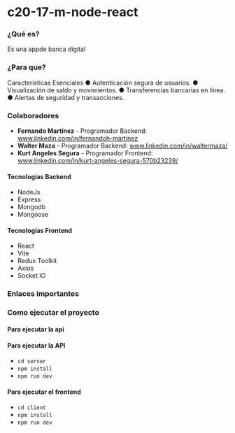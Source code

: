 # c20-17-m-node-react


### ¿Qué es?

Es una appde banca digital
### ¿Para que?
Caracteristicas Esenciales 
● Autenticación segura de usuarios. 
● Visualización de saldo y movimientos. 
● Transferencias bancarias en línea. 
● Alertas de seguridad y transacciones.

### Colaboradores
- **Fernando Martínez** - Programador Backend: www.linkedin.com/in/fernandoh-martinez
- **Walter Maza** - Programador Backend: www.linkedin.com/in/waltermaza/
- **Kurt Angeles Segura** - Programador Frontend: www.linkedin.com/in/kurt-angeles-segura-570b23239/
#### Tecnologías Backend
- NodeJs
- Express
- Mongodb
- Mongoose 
  
#### Tecnologías Frontend
- React
- Vite
- Redux Toolkit
- Axios
- Socket.IO

### Enlaces importantes

### Como ejecutar el proyecto

#### Para ejecutar la api

#### Para ejecutar la API

- ```cd server```
- ```npm install```
- ```npm run dev```

#### Para ejecutar el frontend
- ```cd client```
- ```npm install```
- ```npm run dev```
